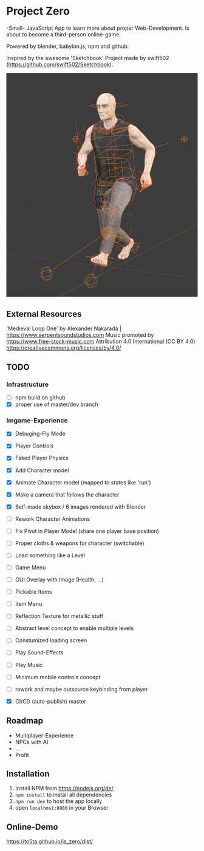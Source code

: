 # Project Zero

-Small- JavaScript App to learn more about proper Web-Development. Is about to become a third-person online-game.

Powered by blender, babylon.js, npm and github.

Inspired by the awesome 'Sketchbook' Project made by swift502 (https://github.com/swift502/Sketchbook).

![Promo](promo2.PNG)

## External Resources

'Medieval Loop One' by Alexander Nakarada | https://www.serpentsoundstudios.com
Music promoted by https://www.free-stock-music.com
Attribution 4.0 International (CC BY 4.0)
https://creativecommons.org/licenses/by/4.0/

## TODO

### Infrastructure 
- [ ] npm build on github
- [x] proper use of master/dev branch

### Imgame-Experience
- [x] Debuging-Fly Mode
- [x] Player Controls 
- [x] Faked Player Physics
- [X] Add Character model
- [X] Animate Character model (mapped to states like 'run')
- [x] Make a camera that follows the character
- [X] Self-made skybox / 6 images rendered with Blender
- [ ] Rework Character Animations
- [ ] Fix Pivot in Player Model (share one player base position)
- [ ] Proper cloths & weapons for character (switchable)
- [ ] Load something like a Level
- [ ] Game Menu
- [ ] GUI Overlay with Image (Health, ...)
- [ ] Pickable Items 
- [ ] Item Menu
- [ ] Reflection Texture for metallic stuff
- [ ] Abstract level concept to enable multiple levels
- [ ] Constumized loading screen
- [ ] Play Sound-Effects
- [ ] Play Music
- [ ] Minimum mobile controls concept
- [ ] rework and maybe outsource keybinding from player
- [X] CI/CD (auto-publish) master 


## Roadmap
- Multiplayer-Experience
- NPCs with AI
- ...
- Profit

## Installation

1. Install NPM from https://nodejs.org/de/
2. `npm install` to install all dependencies
3. `npm run dev` to host the app locally
4. open `localhost:8080` in your Browser

## Online-Demo

https://to5ta.github.io/js_zero/dist/